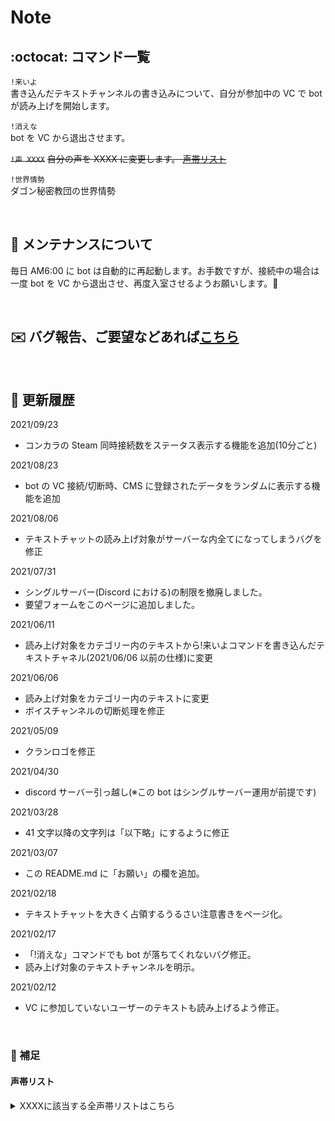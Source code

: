 # Note

## :octocat: コマンド一覧

`!来いよ`  
書き込んだテキストチャンネルの書き込みについて、自分が参加中の VC で bot が読み上げを開始します。

`!消えな`  
bot を VC から退出させます。

~~`!声 XXXX`~~
~~自分の声を XXXX に変更します。 [声帯リスト](#声帯リスト)~~

`!世界情勢`  
ダゴン秘密教団の世界情勢

&nbsp;

## :wrench: メンテナンスについて

毎日 AM6:00 に bot は自動的に再起動します。お手数ですが、接続中の場合は一度 bot を VC から退出させ、再度入室させるようお願いします。:ant:

&nbsp;

## :envelope: バグ報告、ご要望などあれば[こちら](https://docs.google.com/forms/d/e/1FAIpQLScuA45MlJnaDVsFlsJibxkrfNI-MBpS8PDZNjQw_9UgaiYwkg/viewform)

&nbsp;

## :date: 更新履歴

2021/09/23

- コンカラの Steam 同時接続数をステータス表示する機能を追加(10分ごと)

2021/08/23

- bot の VC 接続/切断時、CMS に登録されたデータをランダムに表示する機能を追加

2021/08/06

- テキストチャットの読み上げ対象がサーバーな内全てになってしまうバグを修正

2021/07/31

- シングルサーバー(Discord における)の制限を撤廃しました。
- 要望フォームをこのページに追加しました。

2021/06/11

- 読み上げ対象をカテゴリー内のテキストから!来いよコマンドを書き込んだテキストチャネル(2021/06/06 以前の仕様)に変更

2021/06/06

- 読み上げ対象をカテゴリー内のテキストに変更
- ボイスチャンネルの切断処理を修正

2021/05/09

- クランロゴを修正

2021/04/30

- discord サーバー引っ越し(※この bot はシングルサーバー運用が前提です)

2021/03/28

- 41 文字以降の文字列は「以下略」にするように修正

2021/03/07

- この README.md に「お願い」の欄を追加。

2021/02/18

- テキストチャットを大きく占領するうるさい注意書きをページ化。

2021/02/17

- 「!消えな」コマンドでも bot が落ちてくれないバグ修正。
- 読み上げ対象のテキストチャンネルを明示。

2021/02/12

- VC に参加していないユーザーのテキストも読み上げるよう修正。

&nbsp;

### :memo: 補足

#### 声帯リスト

<details>
<summary>XXXXに該当する全声帯リストはこちら</summary>
<div>
Aditi | Amy | Astrid | Bianca | Brian | Camila | Carla | Carmen | Celine | Chantal | Conchita | Cristiano | Dora | Emma | Enrique | Ewa | Filiz | Geraint | Giorgio | Gwyneth | Hans | Ines | Ivy | Jacek | Jan | Joanna | Joey | Justin | Karl | Kendra | Kevin | Kimberly | Lea | Liv | Lotte | Lucia | Lupe | Mads | Maja | Marlene | Mathieu | Matthew | Maxim | Mia | Miguel | Mizuki | Naja | Nicole | Penelope | Raveena | Ricardo | Ruben | Russell | Salli | Seoyeon | Takumi | Tatyana | Vicki | Vitoria | Zeina | Zhiyu
</div>
</details>
